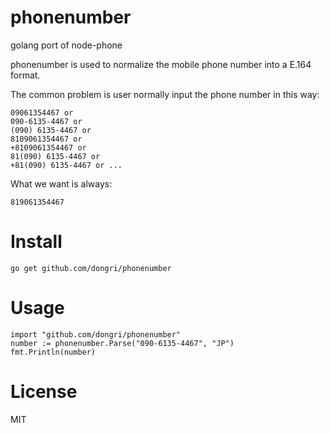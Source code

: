# phonenumber

golang port of node-phone

phonenumber is used to normalize the mobile phone number into a E.164 format.

The common problem is user normally input the phone number in this way:

```
09061354467 or
090-6135-4467 or
(090) 6135-4467 or
8109061354467 or
+8109061354467 or
81(090) 6135-4467 or
+81(090) 6135-4467 or ...
```

What we want is always:

```
819061354467
```

# Install
```
go get github.com/dongri/phonenumber
```

# Usage

```
import "github.com/dongri/phonenumber"
number := phonenumber.Parse("090-6135-4467", "JP")
fmt.Println(number)
```

# License
MIT
